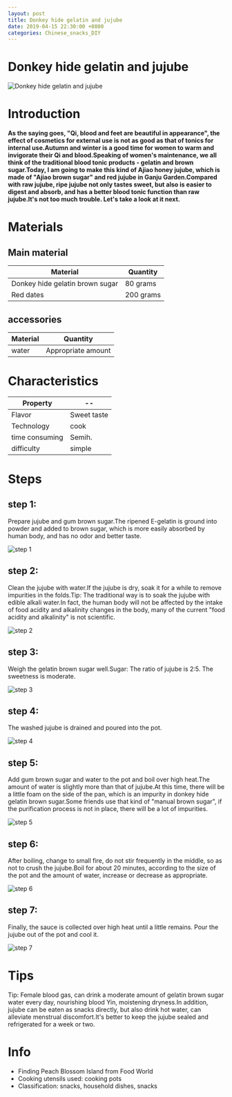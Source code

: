 ```yaml
---
layout: post
title: Donkey hide gelatin and jujube
date: 2019-04-15 22:30:00 +0800
categories: Chinese_snacks_DIY
---
```


# Donkey hide gelatin and jujube

![Donkey hide gelatin and jujube]({{site.baseurl}}/img/423971/423971.jpg)

# Introduction

**As the saying goes, "Qi, blood and feet are beautiful in appearance", the effect of cosmetics for external use is not as good as that of tonics for internal use.Autumn and winter is a good time for women to warm and invigorate their Qi and blood.Speaking of women's maintenance, we all think of the traditional blood tonic products - gelatin and brown sugar.Today, I am going to make this kind of Ajiao honey jujube, which is made of "Ajiao brown sugar" and red jujube in Ganju Garden.Compared with raw jujube, ripe jujube not only tastes sweet, but also is easier to digest and absorb, and has a better blood tonic function than raw jujube.It's not too much trouble. Let's take a look at it next.**

# Materials


## Main material

Material|Quantity
--|--
Donkey hide gelatin brown sugar|80 grams
Red dates|200 grams

## accessories

Material|Quantity
--|--
water|Appropriate amount

# Characteristics

Property|--
--|--
Flavor|Sweet taste
Technology|cook
time consuming|Semih.
difficulty|simple

# Steps

## step 1:

Prepare jujube and gum brown sugar.The ripened E-gelatin is ground into powder and added to brown sugar, which is more easily absorbed by human body, and has no odor and better taste.

![step 1]({{site.baseurl}}/img/423971/1.jpg)

## step 2:

Clean the jujube with water.If the jujube is dry, soak it for a while to remove impurities in the folds.Tip: The traditional way is to soak the jujube with edible alkali water.In fact, the human body will not be affected by the intake of food acidity and alkalinity changes in the body, many of the current "food acidity and alkalinity" is not scientific.

![step 2]({{site.baseurl}}/img/423971/2.jpg)

## step 3:

Weigh the gelatin brown sugar well.Sugar: The ratio of jujube is 2:5. The sweetness is moderate.

![step 3]({{site.baseurl}}/img/423971/3.jpg)

## step 4:

The washed jujube is drained and poured into the pot.

![step 4]({{site.baseurl}}/img/423971/4.jpg)

## step 5:

Add gum brown sugar and water to the pot and boil over high heat.The amount of water is slightly more than that of jujube.At this time, there will be a little foam on the side of the pan, which is an impurity in donkey hide gelatin brown sugar.Some friends use that kind of "manual brown sugar", if the purification process is not in place, there will be a lot of impurities.

![step 5]({{site.baseurl}}/img/423971/5.jpg)

## step 6:

After boiling, change to small fire, do not stir frequently in the middle, so as not to crush the jujube.Boil for about 20 minutes, according to the size of the pot and the amount of water, increase or decrease as appropriate.

![step 6]({{site.baseurl}}/img/423971/6.jpg)

## step 7:

Finally, the sauce is collected over high heat until a little remains. Pour the jujube out of the pot and cool it.

![step 7]({{site.baseurl}}/img/423971/7.jpg)

# Tips

Tip: Female blood gas, can drink a moderate amount of gelatin brown sugar water every day, nourishing blood Yin, moistening dryness.In addition, jujube can be eaten as snacks directly, but also drink hot water, can alleviate menstrual discomfort.It's better to keep the jujube sealed and refrigerated for a week or two.

# Info

- Finding Peach Blossom Island from Food World
- Cooking utensils used: cooking pots
- Classification: snacks, household dishes, snacks